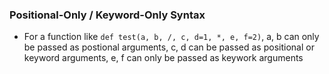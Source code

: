 ### Positional-Only / Keyword-Only Syntax
- For a function like `def test(a, b, /, c, d=1, *, e, f=2)`, a, b can only be passed as postional arguments, c, d can be passed as positional or keyword arguments, e, f can only be passed as keywork arguments 
